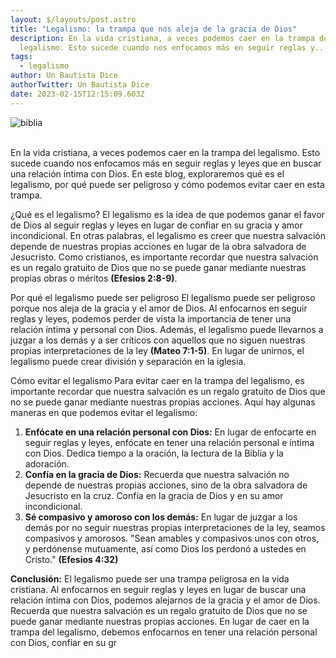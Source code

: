 ```yaml
---
layout: $/layouts/post.astro
title: "Legalismo: la trampa que nos aleja de la gracia de Dios"
description: En la vida cristiana, a veces podemos caer en la trampa del
  legalismo. Esto sucede cuando nos enfocamos más en seguir reglas y...
tags:
  - legalismo
author: Un Bautista Dice
authorTwitter: Un Bautista Dice
date: 2023-02-15T12:15:09.603Z
---
```

![biblia](https://5mt.michaeljkruger.com/2018/05/judging-e1526315938336.jpg "legalismo")

\
En la vida cristiana, a veces podemos caer en la trampa del legalismo. Esto sucede cuando nos enfocamos más en seguir reglas y leyes que en buscar una relación íntima con Dios. En este blog, exploraremos qué es el legalismo, por qué puede ser peligroso y cómo podemos evitar caer en esta trampa.

¿Qué es el legalismo? El legalismo es la idea de que podemos ganar el favor de Dios al seguir reglas y leyes en lugar de confiar en su gracia y amor incondicional. En otras palabras, el legalismo es creer que nuestra salvación depende de nuestras propias acciones en lugar de la obra salvadora de Jesucristo. Como cristianos, es importante recordar que nuestra salvación es un regalo gratuito de Dios que no se puede ganar mediante nuestras propias obras o méritos **(Efesios 2:8-9)**.

Por qué el legalismo puede ser peligroso El legalismo puede ser peligroso porque nos aleja de la gracia y el amor de Dios. Al enfocarnos en seguir reglas y leyes, podemos perder de vista la importancia de tener una relación íntima y personal con Dios. Además, el legalismo puede llevarnos a juzgar a los demás y a ser críticos con aquellos que no siguen nuestras propias interpretaciones de la ley **(Mateo 7:1-5)**. En lugar de unirnos, el legalismo puede crear división y separación en la iglesia.

Cómo evitar el legalismo Para evitar caer en la trampa del legalismo, es importante recordar que nuestra salvación es un regalo gratuito de Dios que no se puede ganar mediante nuestras propias acciones. Aquí hay algunas maneras en que podemos evitar el legalismo:

1. **Enfócate en una relación personal con Dios:** En lugar de enfocarte en seguir reglas y leyes, enfócate en tener una relación personal e íntima con Dios. Dedica tiempo a la oración, la lectura de la Biblia y la adoración.
2. **Confía en la gracia de Dios:** Recuerda que nuestra salvación no depende de nuestras propias acciones, sino de la obra salvadora de Jesucristo en la cruz. Confía en la gracia de Dios y en su amor incondicional.
3. **Sé compasivo y amoroso con los demás:** En lugar de juzgar a los demás por no seguir nuestras propias interpretaciones de la ley, seamos compasivos y amorosos. "Sean amables y compasivos unos con otros, y perdónense mutuamente, así como Dios los perdonó a ustedes en Cristo." **(Efesios 4:32)**

**Conclusión:** El legalismo puede ser una trampa peligrosa en la vida cristiana. Al enfocarnos en seguir reglas y leyes en lugar de buscar una relación íntima con Dios, podemos alejarnos de la gracia y el amor de Dios. Recuerda que nuestra salvación es un regalo gratuito de Dios que no se puede ganar mediante nuestras propias acciones. En lugar de caer en la trampa del legalismo, debemos enfocarnos en tener una relación personal con Dios, confiar en su gr